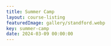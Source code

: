 ```yaml
---
title: Summer Camp
layout: course-listing
featuredImage: gallery/standford.webp
key: summer-camp
date: 2024-03-09 00:00:00
---
```

